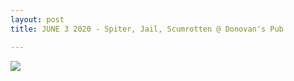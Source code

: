 ```yaml
---
layout: post
title: JUNE 3 2020 - Spiter, Jail, Scumrotten @ Donovan's Pub

---
```

![](/detroitdiy/uploads/screen-shot-2022-06-02-at-4-37-21-pm.png)